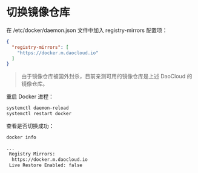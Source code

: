 # 切换镜像仓库
在  /etc/docker/daemon.json  文件中加入 registry-mirrors 配置项：
```json
{
  "registry-mirrors": [
    "https://docker.m.daocloud.io"
  ]
}
```
> 由于镜像仓库被国外封杀，目前亲测可用的镜像仓库是上述 DaoCloud 的镜像仓库。

重启 Docker 进程：
```sh
systemctl daemon-reload
systemctl restart docker
```

查看是否切换成功：
```sh
docker info
```

```sh
...
 Registry Mirrors:
  https://docker.m.daocloud.io
 Live Restore Enabled: false
```
